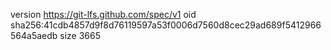 version https://git-lfs.github.com/spec/v1
oid sha256:41cdb4857d9f8d76119597a53f0006d7560d8cec29ad689f5412966564a5aedb
size 3665
